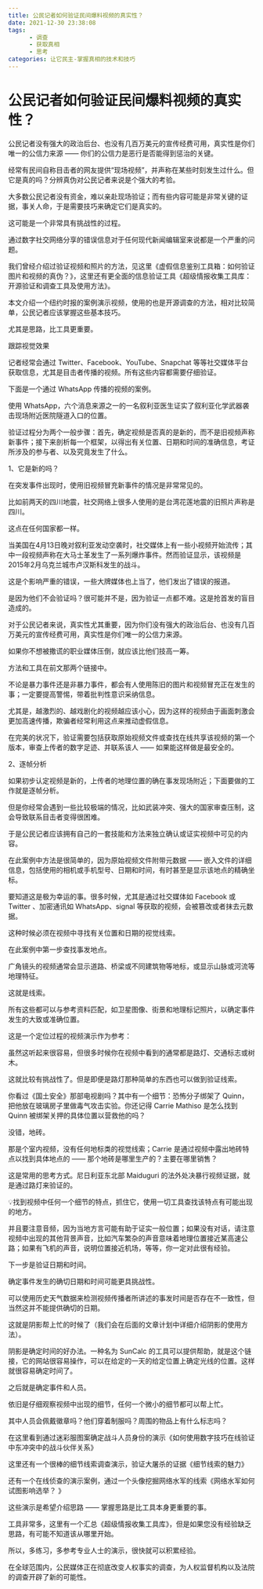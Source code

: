 ```yaml
---
title: 公民记者如何验证民间爆料视频的真实性？
date: 2021-12-30 23:38:08
tags:
      - 调查
      - 获取真相
      - 思考
categories: 让它民主-掌握真相的技术和技巧
---
```

# 公民记者如何验证民间爆料视频的真实性？ #

公民记者没有强大的政治后台、也没有几百万美元的宣传经费可用，真实性是你们唯一的公信力来源 —— 你们的公信力是恶行是否能得到惩治的关键。

经常有民间自称目击者的网友提供“现场视频”，并声称在某些时刻发生过什么。但它是真的吗？分辨真伪对公民记者来说是个强大的考验。

大多数公民记者没有资金，难以亲赴现场验证；而有些内容可能是非常关键的证据，事关人命，于是需要技巧来确定它们是真实的。

这可能是一个非常具有挑战性的过程。

通过数字社交网络分享的错误信息对于任何现代新闻编辑室来说都是一个严重的问题。

我们曾经介绍过验证视频和照片的方法，见这里《虚假信息鉴别工具箱：如何验证图片和视频的真伪？》，这里还有更全面的信息验证工具《超级情报收集工具库：开源验证和调查工具及使用方法》。

本文介绍一个纽约时报的案例演示视频，使用的也是开源调查的方法，相对比较简单，公民记者应该掌握这些基本技巧。

尤其是思路，比工具更重要。

跟踪视觉效果

记者经常会通过 Twitter、Facebook、YouTube、Snapchat 等等社交媒体平台获取信息，尤其是目击者传播的视频。所有这些内容都需要仔细验证。

下面是一个通过 WhatsApp 传播的视频的案例。


使用 WhatsApp，六个消息来源之一的一名叙利亚医生证实了叙利亚化学武器袭击现场附近医院隧道入口的位置。

验证过程分为两个一般步骤：首先，确定视频是否真的是新的，而不是旧视频声称新事件；接下来剖析每一个框架，以得出有关位置、日期和时间的准确信息，考证所涉及的参与者、以及究竟发生了什么。

1、它是新的吗？

在突发事件出现时，使用旧视频冒充新事件的情况是非常常见的。

比如前两天的四川地震，社交网络上很多人使用的是台湾花莲地震的旧照片声称是四川。

这点在任何国家都一样。

当美国在4月13日晚对叙利亚发动空袭时，社交媒体上有一些小视频开始流传；其中一段视频声称在大马士革发生了一系列爆炸事件。然而验证显示，该视频是2015年2月乌克兰城市卢汉斯科发生的战斗。

这是个影响严重的错误，一些大牌媒体也上当了，他们发出了错误的报道。

是因为他们不会验证吗？很可能并不是，因为验证一点都不难。这是抢首发的盲目造成的。

对于公民记者来说，真实性尤其重要，因为你们没有强大的政治后台、也没有几百万美元的宣传经费可用，真实性是你们唯一的公信力来源。

如果你不想被撒谎的职业媒体压倒，就应该比他们技高一筹。

方法和工具在前文那两个链接中。

不论是暴力事件还是非暴力事件，都会有人使用陈旧的图片和视频冒充正在发生的事；一定要提高警惕，带着批判性意识采纳信息。

尤其是，越激烈的、越戏剧化的视频越应该小心，因为这样的视频由于画面刺激会更加高速传播，欺骗者经常利用这点来推动虚假信息。

在完美的状况下，验证需要包括获取原始视频文件或查找在线共享该视频的第一个版本，审查上传者的数字足迹、并联系该人 —— 如果能这样做是最安全的。

2、逐帧分析

如果初步认定视频是新的，上传者的地理位置的确在事发现场附近；下面要做的工作就是逐帧分析。

但是你经常会遇到一些比较极端的情况，比如武装冲突、强大的国家审查压制，这会导致联系目击者变得很困难。

于是公民记者应该拥有自己的一套技能和方法来独立确认或证实视频中可见的内容。

在此案例中方法是很简单的，因为原始视频文件附带元数据 —— 嵌入文件的详细信息，包括使用的相机或手机型号、日期和时间，有时甚至是显示该地点的精确坐标。

要知道这是极为幸运的事。很多时候，尤其是通过社交媒体如 Facebook 或 Twitter 、加密通讯如 WhatsApp、signal 等获取的视频，会被篡改或者抹去元数据。

这种时候必须在视频中寻找有关位置和日期的视觉线索。

在此案例中第一步查找事发地点。

广角镜头的视频通常会显示道路、桥梁或不同建筑物等地标，或显示山脉或河流等地理特征。

这就是线索。

所有这些都可以与参考资料匹配，如卫星图像、街景和地理标记照片，以确定事件发生的大致或准确位置。

这是一个定位过程的视频演示作为参考：



虽然这听起来很容易，但很多时候你在视频中看到的通常都是路灯、交通标志或树木。

这就比较有挑战性了。但是即便是路灯那种简单的东西也可以做到验证线索。

你看过《国土安全》那部电视剧吗？其中有一个细节：恐怖分子绑架了 Quinn，把他放在玻璃房子里做毒气攻击实验。你还记得 Carrie Mathiso 是怎么找到 Quinn 被绑架关押的具体位置以营救他的吗？

没错，地砖。

那是个室内视频，没有任何地标类的视觉线索；Carrie 是通过视频中露出地砖特点以找到具体地点的 —— 那个地砖是哪里生产的？主要在哪里销售？

这是常用的思考方式。尼日利亚东北部 Maiduguri 的法外处决暴行视频证据，就是通过路灯来验证的。

💡找到视频中任何一个细节的特点，抓住它，使用一切工具查找该特点有可能出现的地方。

并且要注意音频，因为当地方言可能有助于证实一般位置；如果没有对话，请注意视频中出现的其他背景声音，比如汽车繁杂的声音意味着地理位置接近某高速公路；如果有飞机的声音，说明位置接近机场，等等，你一定对此很有经验。

下一步是验证日期和时间。

确定事件发生的确切日期和时间可能更具挑战性。

可以使用历史天气数据来检测视频传播者所讲述的事发时间是否存在不一致性，但当然这并不能提供确切的日期。

这就是阴影帮上忙的时候了（我们会在后面的文章计划中详细介绍阴影的使用方法）。

阴影是确定时间的好办法。一种名为 SunCalc 的工具可以提供帮助，就是这个链接，它的网站很容易操作，可以在给定的一天的给定位置上确定光线的位置。这样就很容易确定时间了。

之后就是确定事件和人员。

依旧是仔细观察视频中出现的细节，任何一个微小的细节都可以帮上忙。

其中人员会佩戴徽章吗？他们穿着制服吗？周围的物品上有什么标志吗？

在这里看到通过迷彩服图案确定战斗人员身份的演示《如何使用数字技巧在线验证中东冲突中的战斗伙伴关系》

这里还有一个很棒的细节线索调查演示，验证大屠杀的证据《细节线索的魅力》

还有一个在线侦查的演示案例，通过一个头像挖掘网络水军的线索《网络水军如何试图影响选举？ 》

这些演示是希望介绍思路 —— 掌握思路是比工具本身更重要的事。

工具非常多，这里有一个汇总《超级情报收集工具库》，但是如果您没有经验缺乏思路，有可能不知道该从哪里开始。

所以，多练习，多参考专业人士的演示，很快就可以积累经验。

在全球范围内，公民媒体正在彻底改变人权事实的调查，为人权监督机构以及法院的调查开辟了新的可能性。